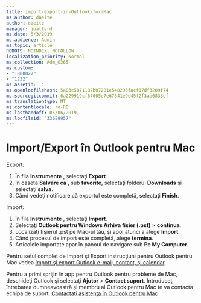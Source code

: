 ```yaml
---
title: import-export-in-Outlook-for-Mac
ms.author: daeite
author: daeite
manager: joallard
ms.date: 5/3/2019
ms.audience: Admin
ms.topic: article
ROBOTS: NOINDEX, NOFOLLOW
localization_priority: Normal
ms.collection: Adm_O365
ms.custom:
- "1800027"
- "1222"
ms.assetid: ''
ms.openlocfilehash: 5a03c5871187b07201e548295facf17df3209f74
ms.sourcegitcommit: 6a229919cf67005e7e67841e9e45f2f3aa6833ef
ms.translationtype: MT
ms.contentlocale: ro-RO
ms.lasthandoff: 05/06/2019
ms.locfileid: "33629957"
---
```

# <a name="importexport-in-outlook-for-mac"></a>Import/Export în Outlook pentru Mac 

Export:
1. În fila **Instrumente** , selectaţi **Export**.
2. În caseta **Salvare ca** , sub **favorite**, selectaţi folderul **Downloads** şi selectaţi **salva**.
3. Când vedeţi notificare că exportul este completă, selectaţi **Finish**.

Import:
1. În fila **Instrumente** , selectaţi **Import**.
2. Selectaţi **Outlook pentru Windows Arhiva fişier (.pst)** > **continua**.
3. Localizaţi fişierul .pst pe Mac-ul tău, şi apoi atunci a alege **Import**.
4. Când procesul de import este completă, alege **termina**.
5. Articolele importate apar în panoul de navigare sub **Pe My Computer**.

Pentru setul complet de Import şi Export instrucţiuni pentru Outlook pentru Mac vedea [Import şi export Outlook e-mail, contact, şi calendar](https://support.office.com/article/92577192-3881-4502-b79d-c3bbada6c8ef#ID0EAACAAA=Mac). 

Pentru a primi sprijin în app pentru Outlook pentru probleme de Mac, deschideţi Outlook şi selectaţi **Ajutor** > **Contact suport**. Introduceţi întrebarea dumneavoastră şi membru al Outlook pentru Mac te va contacta echipa de suport. [Contactaţi asistenţa în Outlook pentru Mac](https://go.microsoft.com/fwlink/?linkid=2002400&clcid=0x409)